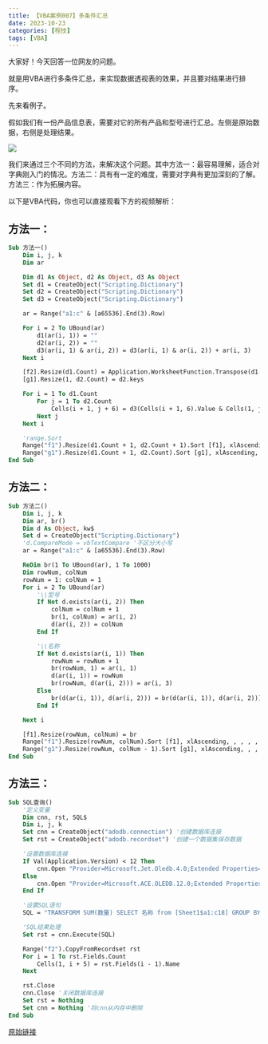 ```yaml
---
title: 【VBA案例007】多条件汇总
date: 2023-10-23
categories: [程技]
tags: [VBA]
---
```


大家好！今天回答一位网友的问题。

就是用VBA进行多条件汇总，来实现数据透视表的效果，并且要对结果进行排序。

先来看例子。

假如我们有一份产品信息表，需要对它的所有产品和型号进行汇总。左侧是原始数据，右侧是处理结果。

![](https://img.richfan.site/program/vba/vba案列/【VBA案例007】多条件汇总.png)

我们来通过三个不同的方法，来解决这个问题。其中方法一：最容易理解，适合对字典刚入门的情况。方法二：具有有一定的难度，需要对字典有更加深刻的了解。方法三：作为拓展内容。

以下是VBA代码，你也可以直接观看下方的视频解析：

## 方法一：

```vb
Sub 方法一()
    Dim i, j, k
    Dim ar

    Dim d1 As Object, d2 As Object, d3 As Object
    Set d1 = CreateObject("Scripting.Dictionary")
    Set d2 = CreateObject("Scripting.Dictionary")
    Set d3 = CreateObject("Scripting.Dictionary")

    ar = Range("a1:c" & [a65536].End(3).Row)

    For i = 2 To UBound(ar)
        d1(ar(i, 1)) = ""
        d2(ar(i, 2)) = ""
        d3(ar(i, 1) & ar(i, 2)) = d3(ar(i, 1) & ar(i, 2)) + ar(i, 3)
    Next i

    [f2].Resize(d1.Count) = Application.WorksheetFunction.Transpose(d1.keys)
    [g1].Resize(1, d2.Count) = d2.keys

    For i = 1 To d1.Count
        For j = 1 To d2.Count
            Cells(i + 1, j + 6) = d3(Cells(i + 1, 6).Value & Cells(1, j + 6).Value)
        Next j
    Next i

    'range.Sort
    Range("f1").Resize(d1.Count + 1, d2.Count + 1).Sort [f1], xlAscending, , , , , , xlYes, , , xlTopToBottom
    Range("g1").Resize(d1.Count + 1, d2.Count).Sort [g1], xlAscending, , , , , , , , , xlLeftToRight
End Sub
```

## 方法二：

```vb
Sub 方法二()
    Dim i, j, k
    Dim ar, br()
    Dim d As Object, kw$
    Set d = CreateObject("Scripting.Dictionary")
    'd.CompareMode = vbTextCompare '不区分大小写
    ar = Range("a1:c" & [a65536].End(3).Row)

    ReDim br(1 To UBound(ar), 1 To 1000)
    Dim rowNum, colNum
    rowNum = 1: colNum = 1
    For i = 2 To UBound(ar)
        '\\型号
        If Not d.exists(ar(i, 2)) Then
            colNum = colNum + 1
            br(1, colNum) = ar(i, 2)
            d(ar(i, 2)) = colNum
        End If

        '\\名称
        If Not d.exists(ar(i, 1)) Then
            rowNum = rowNum + 1
            br(rowNum, 1) = ar(i, 1)
            d(ar(i, 1)) = rowNum
            br(rowNum, d(ar(i, 2))) = ar(i, 3)
        Else
            br(d(ar(i, 1)), d(ar(i, 2))) = br(d(ar(i, 1)), d(ar(i, 2))) + ar(i, 3)
        End If

    Next i

    [f1].Resize(rowNum, colNum) = br
    Range("f1").Resize(rowNum, colNum).Sort [f1], xlAscending, , , , , , xlYes, , , xlTopToBottom
    Range("g1").Resize(rowNum, colNum - 1).Sort [g1], xlAscending, , , , , , , , , xlLeftToRight
End Sub
```

## 方法三：

```vb
Sub SQL查询()
    '定义变量
    Dim cnn, rst, SQL$
    Dim i, j, k
    Set cnn = CreateObject("adodb.connection") '创建数据库连接
    Set rst = CreateObject("adodb.recordset") '创建一个数据集保存数据

    '设置数据库连接
    If Val(Application.Version) < 12 Then
        cnn.Open "Provider=Microsoft.Jet.Oledb.4.0;Extended Properties='Excel 8.0;HDR=yes';Data Source=" & ThisWorkbook.FullName
    Else
        cnn.Open "Provider=Microsoft.ACE.OLEDB.12.0;Extended Properties='Excel 12.0;HDR=yes';Data Source=" & ThisWorkbook.FullName
    End If

    '设置SQL语句
    SQL = "TRANSFORM SUM(数量) SELECT 名称 from [Sheet1$a1:c18] GROUP BY 名称 PIVOT 型号" '

    'SQL结果处理
    Set rst = cnn.Execute(SQL)

    Range("f2").CopyFromRecordset rst
    For i = 1 To rst.Fields.Count
        Cells(1, i + 5) = rst.Fields(i - 1).Name
    Next

    rst.Close
    cnn.Close '关闭数据库连接
    Set rst = Nothing
    Set cnn = Nothing '将cnn从内存中删除
End Sub
```

[原始链接](https://mp.weixin.qq.com/s?__biz=MzIyOTc3NzQ2NA==&mid=2247485136&idx=1&sn=fcc6dd5ad8e974e4b31bea47b811c8b6&chksm=e8bccf87dfcb46912f89badebc8df22ecbec9bc0390633120dbb78e2e28392a310aa9d5401fe&scene=178&cur_album_id=3115603487041503237#rd)
